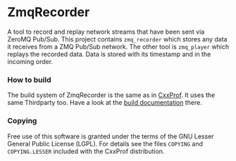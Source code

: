 ZmqRecorder
===========

A tool to record and replay network streams that have been sent via ZeroMQ Pub/Sub. This project contains `zmq_recorder` which stores any data it receives from a ZMQ Pub/Sub network. The other tool is `zmq_player` which replays the recorded data. Data is stored with its timestamp and in the incoming order.

### How to build
The build system of ZmqRecorder is the same as in [CxxProf](https://github.com/monsdar/CxxProf). It uses the same Thirdparty too. Have a look at the [build documentation](https://github.com/monsdar/CxxProf/wiki/DevGuide:-How-to-compile-CxxProf) there.

### Copying
Free use of this software is granted under the terms of the GNU Lesser General Public License (LGPL). For details see the files `COPYING` and `COPYING.LESSER` included with the CxxProf distribution.
